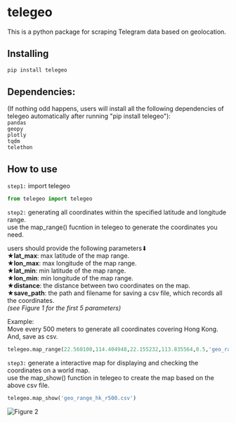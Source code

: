 # telegeo

This is a python package for scraping Telegram data based on geolocation.

## Installing
```py
pip install telegeo
```

## Dependencies:
(If nothing odd happens, users will install all the following dependencies of telegeo automatically after running "pip install telegeo"):  
`pandas`  
`geopy`  
`plotly`  
`tqdm`  
`telethon`  

## How to use
`step1:` import telegeo
```py
from telegeo import telegeo
```

`step2:` generating all coordinates within the specified latitude and longitude range.  
use the map_range() fucntion in telegeo to generate the coordinates you need.

users should provide the following parameters⬇  
★**lat_max**: max latitude of the map range.  
★**lon_max**: max longitude of the map range.  
★**lat_min**: min latitude of the map range.  
★**lon_min**: min longitude of the map range.  
★**distance**: the distance between two coordinates on the map.  
★**save_path**: the path and filename for saving a csv file, which records all the coordinates.  
_(see Figure 1 for the first 5 parameters)_

Example:   
Move every 500 meters to generate all coordinates covering Hong Kong.
And, save as csv.
```py
telegeo.map_range(22.560100,114.404948,22.155232,113.835564,0.5,'geo_range_hk_r500.csv')
```
`step3:` generate a interactive map for displaying and checking the coordinates on a world map.  
use the map_show() function in telegeo to create the map based on the above csv file.

```py
telegeo.map_show('geo_range_hk_r500.csv')
```
![Figure 2](https://user-images.githubusercontent.com/60833574/187110262-5f72ae26-171d-4493-9844-e67ced0e90d7.png)
